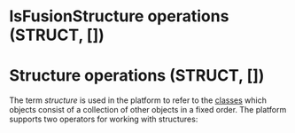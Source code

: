 # lsFusionStructure operations (STRUCT, \[\])

# Structure operations (STRUCT, \[\])

The term *structure* is used in the platform to refer to the [classes](lsFusionClasses.md) which objects consist of a collection of other objects in a fixed order. The platform supports two operators for working with structures:



  
